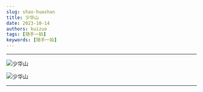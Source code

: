```yaml
---
slug: shao-huashan
title: 少华山
date: 2023-10-14
authors: kuizuo
tags: [随手一拍]
keywords: [随手一拍]
---
```

---

<!-- truncate -->


![少华山](https://tp.wangbin.run/photo/2023-10-14/1.jpg)

![少华山](https://tp.wangbin.run/photo/2023-10-14/2.jpg)


---
